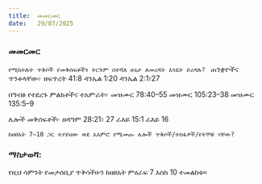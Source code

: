 ```yaml
---
title:  መመርመር
date:   29/07/2025
---
```


### መመርመር

`የሚከተሉት ጥቅሶች የመቅሰፍቶችን ትርጉም በተሻለ ሁኔታ ለመረዳት እንዴት ይረዳሉ?
`
ጠንቋዮችና ጥንቆላቸው፦
ዘፍጥረት 41:8
ዳንኤል 1:20
ዳንኤል 2:1፣27

በግብፅ የተደረጉ ምልክቶችና ተአምራት፦
መዝሙር 78:40–55
መዝሙር 105:23–38
መዝሙር 135:5–9

ሌሎች መቅሰፍቶች፦
ዘዳግም 28:21፣ 27
ራእይ 15:1
ራእይ 16

`ከዘፀአት 7–10 ጋር ተያይዘው ወደ አእምሮ የሚመጡ ሌሎች ጥቅሶች/ተስፋዎች/የትኞቹ ናቸው?
`
### ማስታወሻ:
የዚህ ሳምንት የመታሰቢያ ጥቅሳችሁን ከዘፀአት ምዕራፍ 7 እስከ 10 ተመልከቱ።
